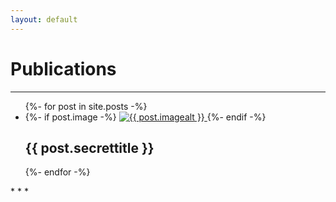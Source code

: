 ```yaml
---
layout: default
---
```

# Publications
* * *
<ul class="list-1">
  {%- for post in site.posts -%}
    <li>
      {%- if post.image -%}
        <a href="{{ post.url | relative_url }}">
          <img src="{{- post.image | relative_url -}}" alt="{{ post.imagealt }}">
        </a>
      {%- endif -%}
        <h2>{{ post.secrettitle }}</h2>
    </li>
  {%- endfor -%}
</ul>
* * *